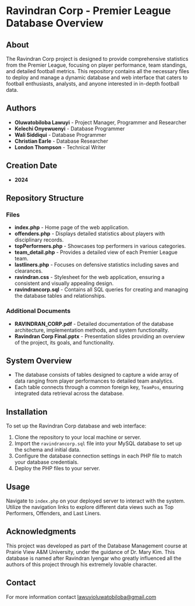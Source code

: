 # Ravindran Corp - Premier League Database Overview

## About
The Ravindran Corp project is designed to provide comprehensive statistics from the Premier League, focusing on player performance, team standings, and detailed football metrics. This repository contains all the necessary files to deploy and manage a dynamic database and web interface that caters to football enthusiasts, analysts, and anyone interested in in-depth football data.

## Authors
- **Oluwatobiloba Lawuyi** - Project Manager, Programmer and Researcher
- **Kelechi Onyewuenyi** - Database Programmer
- **Wali Siddiqui** - Database Programmer
- **Christian Earle** - Database Researcher
- **London Thompson** - Technical Writer

## Creation Date
- **2024**

## Repository Structure
### Files
- **index.php** - Home page of the web application.
- **offenders.php** - Displays detailed statistics about players with disciplinary records.
- **topPerformers.php** - Showcases top performers in various categories.
- **team_detail.php** - Provides a detailed view of each Premier League team.
- **lastliners.php** - Focuses on defensive statistics including saves and clearances.
- **ravindran.css** - Stylesheet for the web application, ensuring a consistent and visually appealing design.
- **ravindrancorp.sql** - Contains all SQL queries for creating and managing the database tables and relationships.

### Additional Documents
- **RAVINDRAN_CORP.pdf** - Detailed documentation of the database architecture, implementation methods, and system functionality.
- **Ravindran Corp Final.pptx** - Presentation slides providing an overview of the project, its goals, and functionality.

## System Overview
- The database consists of tables designed to capture a wide array of data ranging from player performances to detailed team analytics.
- Each table connects through a common foreign key, `TeamPos`, ensuring integrated data retrieval across the database.

## Installation
To set up the Ravindran Corp database and web interface:
1. Clone the repository to your local machine or server.
2. Import the `ravindrancorp.sql` file into your MySQL database to set up the schema and initial data.
3. Configure the database connection settings in each PHP file to match your database credentials.
4. Deploy the PHP files to your server.

## Usage
Navigate to `index.php` on your deployed server to interact with the system. Utilize the navigation links to explore different data views such as Top Performers, Offenders, and Last Liners.

## Acknowledgments
This project was developed as part of the Database Management course at Prairie View A&M University, under the guidance of Dr. Mary Kim.
This database is named after Ravindran Iyengar who greatly influenced all the authors of this project through his extremely lovable character.

## Contact
For more information contact lawuyioluwatobiloba@gmail.com
